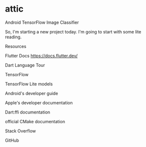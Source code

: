 # attic

Android TensorFlow Image Classifier

So, I'm starting a new project today. I'm going to start with some lite reading.

Resources

Flutter Docs
https://docs.flutter.dev/

Dart Language Tour

TensorFlow

TensorFlow Lite models

Android's developer guide

Apple's developer documentation

Dart:ffi documentation

official CMake documentation

Stack Overflow

GitHub
